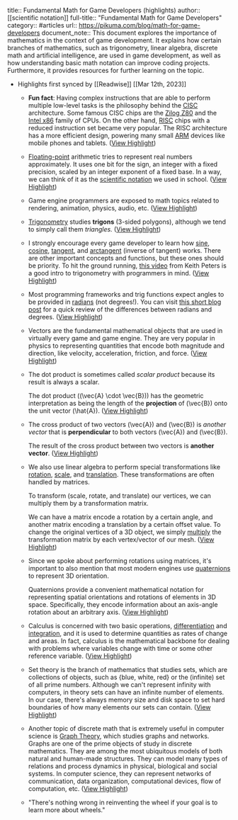 title:: Fundamental Math for Game Developers (highlights)
author:: [[scientific notation]]
full-title:: "Fundamental Math for Game Developers"
category:: #articles
url:: https://pikuma.com/blog/math-for-game-developers
document_note:: This document explores the importance of mathematics in the context of game development. It explains how certain branches of mathematics, such as trigonometry, linear algebra, discrete math and artificial intelligence, are used in game development, as well as how understanding basic math notation can improve coding projects. Furthermore, it provides resources for further learning on the topic.

- Highlights first synced by [[Readwise]] [[Mar 12th, 2023]]
	- **Fun fact**: Having complex instructions that are able to perform multiple low-level tasks is the philosophy behind the [CISC](https://en.wikipedia.org/wiki/Complex_instruction_set_computer) architecture. Some famous CISC chips are the [Zilog Z80](https://en.wikipedia.org/wiki/Zilog_Z80) and the [Intel x86](https://en.wikipedia.org/wiki/X86) family of CPUs. On the other hand, [RISC](https://en.wikipedia.org/wiki/X86) chips with a reduced instruction set became very popular. The RISC architecture has a more efficient design, powering many small [ARM](https://en.wikipedia.org/wiki/ARM_architecture_family) devices like mobile phones and tablets. ([View Highlight](https://read.readwise.io/read/01gv7f0mzcsgn0xz66qx8sexfy))
	- [Floating-point](https://en.wikipedia.org/wiki/Floating-point_arithmetic) arithmetic tries to represent real numbers approximately. It uses one bit for the sign, an integer with a fixed precision, scaled by an integer exponent of a fixed base. In a way, we can think of it as the [scientific notation](https://en.wikipedia.org/wiki/Scientific_notation) we used in school. ([View Highlight](https://read.readwise.io/read/01gv7f1rm28z41183cczx9jcs9))
	- Game engine programmers are exposed to math topics related to rendering, animation, physics, audio, etc. ([View Highlight](https://read.readwise.io/read/01gv7f2xkyhbejpcj3ykycp86x))
	- [Trigonometry](https://en.wikipedia.org/wiki/Trigonometry) studies **trigons** (3-sided polygons), although we tend to simply call them *triangles.* ([View Highlight](https://read.readwise.io/read/01gv7f666qakvnw5cw7ja7hrgj))
	- I strongly encourage every game developer to learn how [sine](https://en.wikipedia.org/wiki/Sine_and_cosine), [cosine](https://en.wikipedia.org/wiki/Sine_and_cosine), [tangent](https://en.wikipedia.org/wiki/Trigonometric_functions), and [arctangent](https://en.wikipedia.org/wiki/Trigonometric_functions) (inverse of tangent) works. There are other important concepts and functions, but these ones should be priority. To hit the ground running, [this video](https://youtu.be/yAHl_kpqr-k) from Keith Peters is a good intro to trigonometry with programmers in mind. ([View Highlight](https://read.readwise.io/read/01gv7f76wqvcnjr6apmbn1gw42))
	- Most programming frameworks and trig functions expect angles to be provided in [radians](https://en.wikipedia.org/wiki/Radian) (not degrees!). You can visit [this short blog post](https://www.differencebetween.com/difference-between-radian-and-vs-degree/) for a quick review of the differences between radians and degrees. ([View Highlight](https://read.readwise.io/read/01gv7f7my5h3eg3w8bdk8r238b))
	- Vectors are the fundamental mathematical objects that are used in virtually every game and game engine. They are very popular in physics to representing quantities that encode both magnitude and direction, like velocity, acceleration, friction, and force. ([View Highlight](https://read.readwise.io/read/01gv7f8aawedsg4htfvcnzk3yt))
	- The dot product is sometimes called *scalar product* because its result is always a scalar.
	  
	  The dot product \((\vec{A} \cdot \vec{B})\) has the geometric interpretation as being the length of the **projection** of \(\vec{B}\) onto the unit vector \(\hat{A}\). ([View Highlight](https://read.readwise.io/read/01gv7f8mhm2ntw0n5pbm274axx))
	- The cross product of two vectors \(\vec{A}\) and \(\vec{B}\) is *another vector* that is **perpendicular** to both vectors \(\vec{A}\) and \(\vec{B}\).
	  
	  The result of the cross product between two vectors is **another vector**. ([View Highlight](https://read.readwise.io/read/01gv7f8t7zrkdka3y85w5rvjrj))
	- We also use linear algebra to perform special transformations like [rotation](https://en.wikipedia.org/wiki/Rotation_matrix), [scale](https://chortle.ccsu.edu/vectorlessons/vch06/vch06_2.html), and [translation](https://www.ck12.org/book/ck-12-geometry-second-edition/section/12.2/). These transformations are often handled by matrices.
	  
	  To transform (scale, rotate, and translate) our vertices, we can multiply them by a transformation matrix.
	  
	  We can have a matrix encode a rotation by a certain angle, and another matrix encoding a translation by a certain offset value. To change the original vertices of a 3D object, we simply [multiply](https://mathinsight.org/matrix_vector_multiplication) the transformation matrix by each vertex/vector of our mesh. ([View Highlight](https://read.readwise.io/read/01gv7f9193rqbb3s6vnxwkxxsp))
	- Since we spoke about performing rotations using matrices, it's important to also mention that most modern engines use [quaternions](https://en.wikipedia.org/wiki/Quaternion) to represent 3D orientation.
	  
	  Quaternions provide a convenient mathematical notation for representing spatial orientations and rotations of elements in 3D space. Specifically, they encode information about an axis-angle rotation about an arbitrary axis. ([View Highlight](https://read.readwise.io/read/01gv7f99phshperqdbyy1km8tx))
	- Calculus is concerned with two basic operations, [differentiation](https://en.wikipedia.org/wiki/Derivative) and [integration](https://en.wikipedia.org/wiki/Integral), and it is used to determine quantities as rates of change and areas. In fact, calculus is the mathematical backbone for dealing with problems where variables change with time or some other reference variable. ([View Highlight](https://read.readwise.io/read/01gv7f9nhvgqthznqyt3e26e6t))
	- Set theory is the branch of mathematics that studies sets, which are collections of objects, such as {blue, white, red} or the (infinite) set of all prime numbers. Although we can't represent infinity with computers, in theory sets can have an infinite number of elements. In our case, there's always memory size and disk space to set hard boundaries of how many elements our sets can contain. ([View Highlight](https://read.readwise.io/read/01gv7fa4z3x9zzkezc86d714jv))
	- Another topic of discrete math that is extremely useful in computer science is [Graph Theory](https://en.wikipedia.org/wiki/Graph_theory), which studies graphs and networks. Graphs are one of the prime objects of study in discrete mathematics. They are among the most ubiquitous models of both natural and human-made structures. They can model many types of relations and process dynamics in physical, biological and social systems. In computer science, they can represent networks of communication, data organization, computational devices, flow of computation, etc. ([View Highlight](https://read.readwise.io/read/01gv7fc06axhpdme6mpa0yhvrz))
	- "There's nothing wrong in reinventing the wheel if your goal is to learn more about wheels."